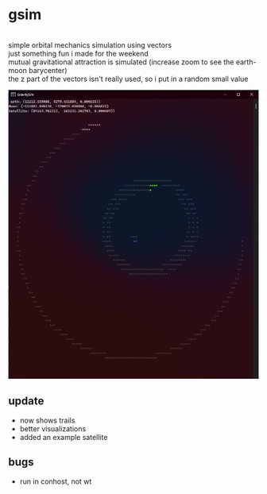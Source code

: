 # gsim
<br>
simple orbital mechanics simulation using vectors <br>
just something fun i made for the weekend<br>
mutual gravitational attraction is simulated (increase zoom to see the earth-moon barycenter)<br>
the z part of the vectors isn't really used, so i put in a random small value<br>

![](gsim1.png)

## update
- now shows trails
- better visualizations
- added an example satellite

## bugs
- run in conhost, not wt
